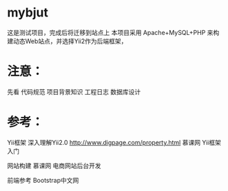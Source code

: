 # mybjut
这是测试项目，完成后将迁移到站点上
本项目采用 Apache+MySQL+PHP 来构建动态Web站点，并选择Yii2作为后端框架，

# 注意：
  
  先看 
       代码规范
       项目背景知识
       工程日志
       数据库设计

# 参考：
 
 Yii框架
    深入理解Yii2.0 http://www.digpage.com/property.html
    慕课网 Yii框架入门
 
 网站构建
    慕课网 电商网站后台开发
 
 前端参考
    Bootstrap中文网
  

